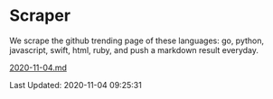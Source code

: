 # Scraper

We scrape the github trending page of these languages: go, python, javascript, swift, html, ruby, and push a markdown result everyday.

[2020-11-04.md](https://github.com/henson/Scraper/blob/master/2020-11-04.md)

Last Updated: 2020-11-04 09:25:31